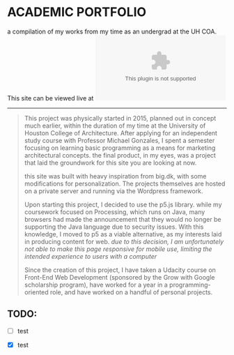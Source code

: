 # ACADEMIC PORTFOLIO

a compilation of my works from my time as an undergrad at the UH COA. This site can be viewed live at ![ryanerbert.com](ryanerbert.com)

***

> This project was physically started in 2015, planned out in concept much earlier, within the duration of my time at the University of Houston College of Architecture. After applying for an independent study course with Professor Michael Gonzales, I spent a semester focusing on learning basic programming as a means for marketing architectural concepts. the final product, in my eyes, was a project that laid the groundwork for this site you are looking at now.
>
> this site was built with heavy inspiration from big.dk, with some modifications for personalization. The projects themselves are hosted on a private server and running via the Wordpress framework.
>
> Upon starting this project, I decided to use the p5.js library. while my coursework focused on Processing, which runs on Java, many browsers had made the announcement that they would no longer be supporting the Java language due to security issues. With this knowledge, I moved to p5 as a viable alternative, as my interests laid in producing content for web. *due to this decision, I am unfortunately not able to make this page responsive for mobile use, limiting the intended experience to users with a computer*
>
> Since the creation of this project, I have taken a Udacity course on Front-End Web Development (sponsored by the Grow with Google scholarship program), have worked for a year in a programming-oriented role, and have worked on a handful of personal projects. 

## TODO:

- [ ] test
- [x] test


